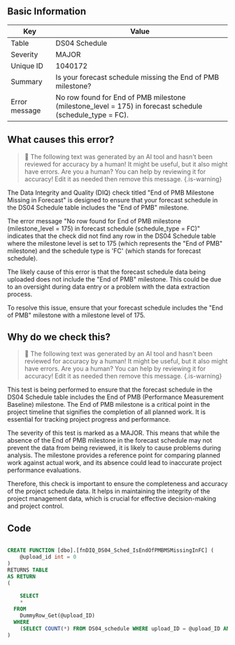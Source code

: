 ## Basic Information
| Key         | Value          |
|-------------|----------------|
| Table       | DS04 Schedule |
| Severity    | MAJOR |
| Unique ID   | 1040172   |
| Summary     | Is your forecast schedule missing the End of PMB milestone? |
| Error message | No row found for End of PMB milestone (milestone_level = 175) in forecast schedule (schedule_type = FC). |

## What causes this error?

> :robot: The following text was generated by an AI tool and hasn't been reviewed for accuracy by a human! It might be useful, but it also might have errors. Are you a human? You can help by reviewing it for accuracy! Edit it as needed then remove this message.
{.is-warning}

The Data Integrity and Quality (DIQ) check titled "End of PMB Milestone Missing in Forecast" is designed to ensure that your forecast schedule in the DS04 Schedule table includes the "End of PMB" milestone. 

The error message "No row found for End of PMB milestone (milestone_level = 175) in forecast schedule (schedule_type = FC)" indicates that the check did not find any row in the DS04 Schedule table where the milestone level is set to 175 (which represents the "End of PMB" milestone) and the schedule type is 'FC' (which stands for forecast schedule).

The likely cause of this error is that the forecast schedule data being uploaded does not include the "End of PMB" milestone. This could be due to an oversight during data entry or a problem with the data extraction process. 

To resolve this issue, ensure that your forecast schedule includes the "End of PMB" milestone with a milestone level of 175.
## Why do we check this?

> :robot: The following text was generated by an AI tool and hasn't been reviewed for accuracy by a human! It might be useful, but it also might have errors. Are you a human? You can help by reviewing it for accuracy! Edit it as needed then remove this message.
{.is-warning}

This test is being performed to ensure that the forecast schedule in the DS04 Schedule table includes the End of PMB (Performance Measurement Baseline) milestone. The End of PMB milestone is a critical point in the project timeline that signifies the completion of all planned work. It is essential for tracking project progress and performance.

The severity of this test is marked as a MAJOR. This means that while the absence of the End of PMB milestone in the forecast schedule may not prevent the data from being reviewed, it is likely to cause problems during analysis. The milestone provides a reference point for comparing planned work against actual work, and its absence could lead to inaccurate project performance evaluations.

Therefore, this check is important to ensure the completeness and accuracy of the project schedule data. It helps in maintaining the integrity of the project management data, which is crucial for effective decision-making and project control.
## Code

```sql

CREATE FUNCTION [dbo].[fnDIQ_DS04_Sched_IsEndOfPMBMSMissingInFC] (
	@upload_id int = 0
)
RETURNS TABLE
AS RETURN
(
	
	SELECT 
    * 
  FROM 
    DummyRow_Get(@upload_ID)
  WHERE
    (SELECT COUNT(*) FROM DS04_schedule WHERE upload_ID = @upload_ID AND schedule_type = 'FC' AND milestone_level = 175) = 0	
)
```
